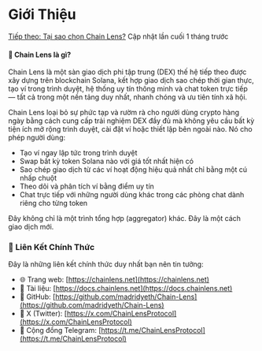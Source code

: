 # Giới Thiệu

[Tiếp theo: Tại sao chọn Chain Lens?](https://docs.chainlens.so/why-chain-lens)
Cập nhật lần cuối 1 tháng trước

#### 🔹 Chain Lens là gì?
Chain Lens là một sàn giao dịch phi tập trung (DEX) thế hệ tiếp theo được xây dựng trên blockchain Solana, kết hợp giao dịch sao chép thời gian thực, tạo ví trong trình duyệt, hệ thống uy tín thông minh và chat token trực tiếp — tất cả trong một nền tảng duy nhất, nhanh chóng và ưu tiên tính xã hội.

Chain Lens loại bỏ sự phức tạp và rườm rà cho người dùng crypto hàng ngày bằng cách cung cấp trải nghiệm DEX đầy đủ mà không yêu cầu bất kỳ tiện ích mở rộng trình duyệt, cài đặt ví hoặc thiết lập bên ngoài nào. Nó cho phép người dùng:
- Tạo ví ngay lập tức trong trình duyệt
- Swap bất kỳ token Solana nào với giá tốt nhất hiện có
- Sao chép giao dịch từ các ví hoạt động hiệu quả nhất chỉ bằng một cú nhấp chuột
- Theo dõi và phân tích ví bằng điểm uy tín
- Chat trực tiếp với những người dùng khác trong các phòng chat dành riêng cho từng token

Đây không chỉ là một trình tổng hợp (aggregator) khác. Đây là một cách giao dịch mới.

### 🔗 Liên Kết Chính Thức
Đây là những liên kết chính thức duy nhất bạn nên tin tưởng:
- 🌐 Trang web: [https://chainlens.net](https://chainlens.net)
- 📘 Tài liệu: [https://docs.chainlens.net](https://docs.chainlens.net)
- 🧠 GitHub: [https://github.com/madridyeth/Chain-Lens](https://github.com/madridyeth/Chain-Lens)
- 📢 X (Twitter): [https://x.com/ChainLensProtocol](https://x.com/ChainLensProtocol)
- 💬 Cộng đồng Telegram: [https://t.me/ChainLensProtocol](https://t.me/ChainLensProtocol)
